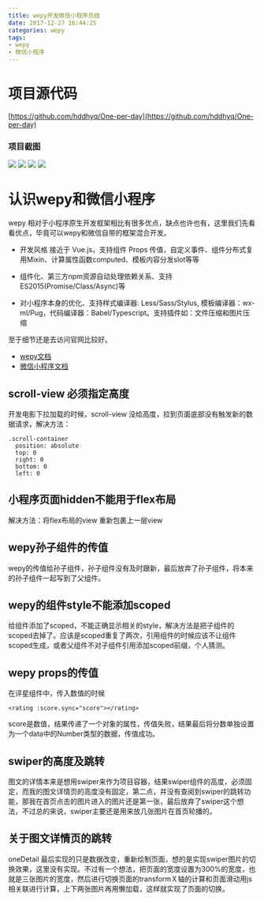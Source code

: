 ```yaml
---
title: wepy开发微信小程序总结
date: 2017-12-27 16:44:25
categories: wepy
tags: 
- wepy
- 微信小程序
---
```

# 项目源代码
[https://github.com/hddhyq/One-per-day](https://github.com/hddhyq/One-per-day)
<!-- more -->

### 项目截图
![](https://github.com/hddhyq/One-per-day/raw/master/screenshot/oneList.gif)
![](https://github.com/hddhyq/One-per-day/raw/master/screenshot/oneGrap.gif)
![](https://github.com/hddhyq/One-per-day/raw/master/screenshot/oneEassy.gif)
![](https://github.com/hddhyq/One-per-day/raw/master/screenshot/oneMovie.gif)

# 认识wepy和微信小程序
wepy 相对于小程序原生开发框架相比有很多优点，缺点也许也有，这里我们先看看优点，毕竟可以wepy和微信自带的框架混合开发。
* 开发风格
  接近于 Vue.js，支持组件 Props 传值，自定义事件、组件分布式复用Mixin、计算属性函数computed、模板内容分发slot等等

* 组件化、第三方npm资源自动处理依赖关系、支持ES2015(Promise/Class/Async)等

* 对小程序本身的优化、支持样式编译器: Less/Sass/Stylus, 模板编译器：wx-ml/Pug，代码编译器：Babel/Typescript。支持插件如：文件压缩和图片压缩

至于细节还是去访问官网比较好。
* [wepy文档](https://tencent.github.io/wepy/document.html)
* [微信小程序文档](https://mp.weixin.qq.com/debug/wxadoc/dev/)

## scroll-view 必须指定高度
开发电影下拉加载的时候，scroll-view 没给高度，拉到页面底部没有触发新的数据请求，解决方法： 
```styl
.scroll-container
  position: absolute
  top: 0
  right: 0
  bottom: 0
  left: 0
```

## 小程序页面hidden不能用于flex布局
解决方法：将flex布局的view 重新包裹上一层view

## wepy孙子组件的传值
wepy的传值给孙子组件，孙子组件没有及时跟新，最后放弃了孙子组件，将本来的孙子组件一起写到了父组件。

## wepy的组件style不能添加scoped
给组件添加了scoped，不能正确显示相关的style，解决方法是把子组件的scoped去掉了。应该是scoped重复了两次，引用组件的时候应该不让组件scoped生成，或者父组件不对子组件引用添加scoped前缀，个人猜测。

## wepy props的传值
在评星组件中，传入数值的时候
```
<rating :score.sync="score"></rating>
```
score是数值，结果传递了一个对象的属性，传值失败，结果最后将分数单独设置为一个data中的Number类型的数据，传值成功。

## swiper的高度及跳转
图文的详情本来是想用swiper来作为项目容器，结果swiper组件的高度，必须固定，而我的图文详情页的高度没有固定，第二点，并没有查阅到swiper的跳转功能，那我在首页点击的图片进入的图片还是第一张，最后放弃了swiper这个想法，不过总的来说，swiper主要还是用来放几张图片在首页轮播的。

## 关于图文详情页的跳转
oneDetail 最后实现的只是数据改变，重新绘制页面，想的是实现swiper图片的切换效果，这里没有实现。不过有一个想法，把页面的宽度设置为300%的宽度，也就是三张图片的宽度，然后进行切换页面的transformＸ轴的计算和页面滑动用js相关联进行计算，上下两张图片再用懒加载，这样就实现了页面的切换。